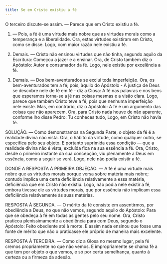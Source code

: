 ```yaml
---
title: Se em Cristo existiu a fé
---
```


O terceiro discute-se assim. — Parece que em Cristo existiu a fé.  

1. — Pois, a fé é uma virtude mais nobre que as virtudes morais como a temperança e a liberalidade. Ora, estas virtudes existiram em Cristo, como se disse. Logo, com maior razão nele existiu a fé.  

2. Demais. — Cristo não ensinou virtudes que não tinha, segundo aquilo da Escritura: Começou a jazer e a ensinar. Ora, de Cristo também diz o Apóstolo: Autor e consumador da fé. Logo, nele existiu por excelência a fé.  

3. Demais. — Dos bem-aventurados se exclui toda imperfeição. Ora, os bem-aventurados tem a fé; pois, àquilo do Apóstolo - A justiça de Deus se descobre nele de fé em fé - diz a Ciosa: A fé nas palavras e nos bens que esperamos torna-se a jé nas coisas mesmas e a visão clara. Logo, parece que também Cristo teve a fé, pois que nenhuma imperfeição nele existe.  Mas, em contrário, diz o Apóstolo: A fé é um argumento das coisas que não aparecem. Ora, para Cristo nada houve de não aparente, conforme lho disse Pedro: Tu conheces tudo, Logo, em Cristo não havia fé.  

SOLUÇÃO. — Como demonstramos na Segunda Parte, o objeto da fé é a realidade divina não vista. Ora, o hábito da virtude, como qualquer outro, se especifica pelo seu objeto. E portanto suprimida essa condição — que a realidade divina não é vista, excluída fica na sua essência a fé. Ora, Cristo, desde o primeiro instante da sua concepção, viu plenamente a Deus em essência, como a seguir se verá. Logo, nele não podia existir a fé. 

DONDE A RESPOSTA À PRIMEIRA OBJEÇÃO. — A fé é uma virtude mais nobre que as virtudes morais porque versa sobre matéria mais nobre; contudo implica uma certa deficiência relativamente a essa matéria, deficiência que em Cristo não existiu. Logo, não podia nele existir a fé, embora tivesse ele as virtudes morais, que por essência não implicam essa deficiência relativamente às suas matérias.  

RESPOSTA À SEGUNDA. — O mérito da fé consiste em assentirmos, por obediência a Deus, no que não vemos, segundo aquilo do Apóstolo: Para que se obedeça à fé em todas as gentes pelo seu nome. Ora, Cristo praticou plenissimamente a obediência para com Deus, segundo o Apóstolo: Feito obediente até à morte. E assim nada ensinou que fosse uma fonte de mérito que não o praticasse ele próprio de maneira mais excelente.  

RESPOSTA À TERCEIRA. — Como diz a Glosa no mesmo lugar, pela fé cremos propriamente no que não vemos. E impropriamente se chama fé a que tem por objeto o que vemos, e só por certa semelhança, quanto à certeza ou a firmeza da adesão.